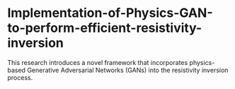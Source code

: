 # Implementation-of-Physics-GAN-to-perform-efficient-resistivity-inversion
This research introduces a novel framework that incorporates physics-based Generative Adversarial Networks (GANs) into the resistivity inversion process.

